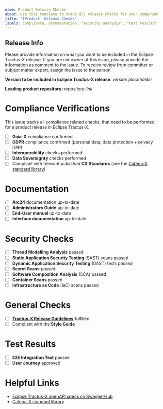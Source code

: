 ```yaml
---
name: Product Release Checks
about: Use this template to track all release checks for your component
title: "[Product] Release Checks"
labels: compliance, documentation, "security analysis", "test results"
---
```


## Release Info

Please provide information on what you want to be included in the Eclipse Tractus-X release.
If you are not owner of this issue, please provide the information as comment to the issue.
To receive review from committer or subject matter expert, assign the issue to the person.

**Version to be included in Eclipse Tractus-X release**: *version placeholder*

**Leading product repository:** *repository link*

# Compliance Verifications

This issue tracks all compliance related checks, that need to be performed for a product release in Eclipse Tractus-X.

- [ ] **Gaia-X** compliance confirmed
- [ ] **GDPR** compliance confirmed (personal data, data protection + privacy DPP)
- [ ] **Interoperability** checks performed
- [ ] **Data Sovereignty** checks performed
- [ ] Compliant with relevant _published_ **CX Standards** (see the [Catena-X standard library](https://catena-x.net/en/standard-library))

# Documentation

- [ ] **Arc24** documentation up-to-date
- [ ] **Administrators Guide** up-to-date
- [ ] **End-User manual** up-to-date
- [ ] **Interface documentation** up-to-date

# Security Checks

- [ ] **Thread Modelling Analysis** passed
- [ ] **Static Application Security Testing** (SAST) scans passed
- [ ] **Dynamic Application Security Testing** (DAST) tests passed
- [ ] **Secret Scans** passed
- [ ] **Software Composition Analysis** (SCA) passed
- [ ] **Container Scans** passed
- [ ] **Infrastructure as Code** (IaC) scans passed

# General Checks

- [ ] [**Tractus-X Release Guidelines**](https://eclipse-tractusx.github.io/docs/release) fulfilled
- [ ] Compliant with the **Style Guide**

# Test Results

- [ ] **E2E Integration Test** passed
- [ ] **User Journey** approved

# Helpful Links

- [Eclipse Tractus-X openAPI specs on SwaggerHub](https://app.swaggerhub.com/search?owner=eclipse-tractusx-bot)
- [Catena-X standard library](https://catena-x.net/en/standard-library)